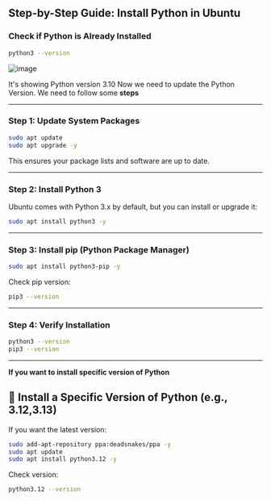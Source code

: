 ##  Step-by-Step Guide: Install Python in Ubuntu

###   Check if Python is Already Installed

```bash
python3 --version
```
![image](https://github.com/user-attachments/assets/c1ef7329-c933-4515-954f-82f4d9a4eaa7)

It's showing Python version 3.10 
Now we need to update the Python Version. We need to follow some **steps**

---

### Step 1: Update System Packages

```bash
sudo apt update
sudo apt upgrade -y
```

This ensures your package lists and software are up to date.

---

### Step 2: Install Python 3

Ubuntu comes with Python 3.x by default, but you can install or upgrade it:

```bash
sudo apt install python3 -y
```

---

### Step 3: Install pip (Python Package Manager)

```bash
sudo apt install python3-pip -y
```

Check pip version:

```bash
pip3 --version
```

---

### Step 4: Verify Installation

```bash
python3 --version
pip3 --version
```

---

**If you want to install specific version of Python**

## 🧪  Install a Specific Version of Python (e.g., 3.12,3.13)

If you want the latest version:

```bash
sudo add-apt-repository ppa:deadsnakes/ppa -y
sudo apt update
sudo apt install python3.12 -y
```

Check version:
```bash
python3.12 --version
```
